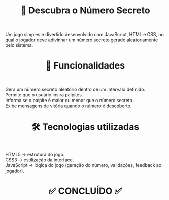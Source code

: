 <h1 align="center">🎯 Descubra o Número Secreto</h1><br>
<p>Um jogo simples e divertido desenvolvido com JavaScript, HTML e CSS, no qual o jogador deve adivinhar um número secreto gerado aleatoriamente pelo sistema.<br><p>
<h1 align="center">🚀 Funcionalidades</h1><br>
<p>Gera um número secreto aleatório dentro de um intervalo definido.<br>
Permite que o usuário insira palpites.<br>
Informa se o palpite é maior ou menor que o número secreto.<br>
Exibe mensagens de vitória quando o número é descoberto.<br><p>
<h1 align="center">🛠️ Tecnologias utilizadas</h1><br>
<p>HTML5 → estrutura do jogo.<br>
CSS3 → estilização da interface.<br>
JavaScript → lógica do jogo (geração do número, validações, feedback ao jogador).<p>
<h1 align="center">✅ CONCLUÍDO ✅</h1>




